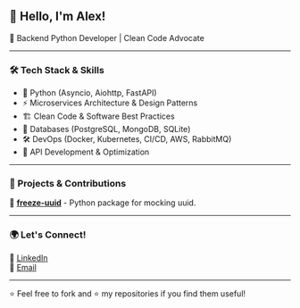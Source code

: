 ## 👋 Hello, I'm Alex!

🚀 Backend Python Developer | Clean Code Advocate

---

### 🛠️ Tech Stack & Skills

- 🐍 Python (Asyncio, Aiohttp, FastAPI)
- ⚡ Microservices Architecture & Design Patterns
- 🏗️ Clean Code & Software Best Practices
- 💾 Databases (PostgreSQL, MongoDB, SQLite)
- 🛠️ DevOps (Docker, Kubernetes, CI/CD, AWS, RabbitMQ)
- 📡 API Development & Optimization

---

### 📌 Projects & Contributions

🔹 **[freeze-uuid](https://github.com/alaex777/freeze-uuid)** - Python package for mocking uuid.

---

### 🌍 Let's Connect!

💼 [LinkedIn](https://www.linkedin.com/in/alexander-balashov-922098216/)  
📧 [Email](mailto:alexbalashov02@gmail.com)  

---

⭐️ Feel free to fork and ⭐️ my repositories if you find them useful!
